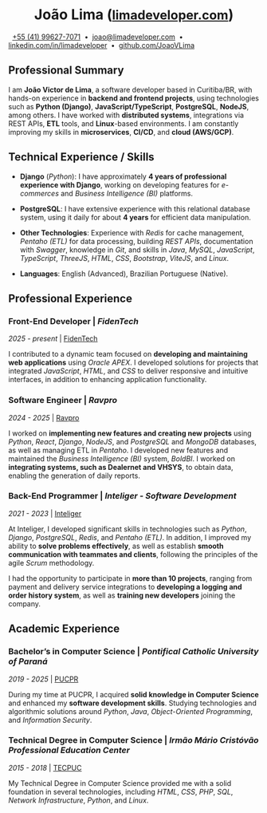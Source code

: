<h1 align="center" id="joaolima">
    João Lima
    (<a style="font-size: 25px" href="https://www.limadeveloper.com" rel="noopener noreferrer" target="_blank">limadeveloper.com</a>)
</h1>

&nbsp;
<i class="fa-brands fa-whatsapp" style="color: #25D366"></i>
[+55 (41) 99627-7071](https://api.whatsapp.com/send?phone=5541996277071&text=Hello%20João%20Lima%2C%0AI%20was%20reviewing%20your%20resume%20and%20would%20like%20to%20get%20in%20touch%20to%20discuss%20a%20possible%20job%20opportunity.%20When%20you%20are%20available%20for%20a%20conversation%2C%20please%20let%20me%20know%20and%20we%20will%20schedule%20a%20call.%20%F0%9F%98%80)
&nbsp;•&nbsp;
<i class="fa-regular fa-envelope" style="color: #D44638"></i>
[joao@limadeveloper.com](mailto:joao@limadeveloper.com?subject=Collaboration%20Opportunity%20-%20Initial%20Conversation&body=Hello%20João%20Lima%2C%0D%0A%0D%0AI%20was%20reviewing%20your%20resume%20and%20would%20like%20to%20get%20in%20touch%20to%20discuss%20a%20possible%20job%20opportunity.%0D%0AWhen%20you%20are%20available%20for%20a%20conversation%2C%20please%20let%20me%20know%20and%20we%20will%20schedule%20a%20call.%20%F0%9F%98%80)
&nbsp;•&nbsp;
<i class="fa-brands fa-linkedin" style="color: #0e76a8"></i>
[linkedin.com/in/limadeveloper](https://www.linkedin.com/in/limadeveloper)
&nbsp;•&nbsp;
<i class="fa-brands fa-github"></i>
[github.com/JoaoVLima](https://www.github.com/JoaoVLima)
&nbsp;

## Professional Summary

I am **João Victor de Lima**, a software developer based in Curitiba/BR, with hands-on experience in **backend and frontend projects**, using technologies such as **Python (Django)**, **JavaScript/TypeScript**, **PostgreSQL**, **NodeJS**, among others. I have worked with **distributed systems**, integrations via REST APIs, **ETL** tools, and **Linux**-based environments. I am constantly improving my skills in **microservices**, **CI/CD**, and **cloud (AWS/GCP)**.

## Technical Experience / Skills

- **Django** (*Python*): I have approximately **4 years of professional experience with Django**, working on developing features for *e-commerces* and *Business Intelligence (BI)* platforms.

- **PostgreSQL**: I have extensive experience with this relational database system, using it daily for about **4 years** for efficient data manipulation.

- **Other Technologies**: Experience with *Redis* for cache management, *Pentaho (ETL)* for data processing, building *REST APIs*, documentation with *Swagger*, knowledge in *Git*, and skills in *Java*, *MySQL*, *JavaScript*, *TypeScript*, *ThreeJS*, *HTML*, *CSS*, *Bootstrap*, *ViteJS*, and *Linux*.

- **Languages**: English (Advanced), Brazilian Portuguese (Native).

## Professional Experience

### Front-End Developer | *FidenTech*
*2025 - present* | [FidenTech](https://www.fidentech.com)

I contributed to a dynamic team focused on **developing and maintaining web applications** using *Oracle APEX*. I developed solutions for projects that integrated *JavaScript*, *HTML*, and *CSS* to deliver responsive and intuitive interfaces, in addition to enhancing application functionality.

### Software Engineer | *Ravpro*
*2024 - 2025* | [Ravpro](https://ravpro.com.br/)

I worked on **implementing new features and creating new projects** using *Python*, *React*, *Django*, *NodeJS*, and *PostgreSQL* and *MongoDB* databases, as well as managing ETL in *Pentaho*.
I developed new features and maintained the *Business Intelligence (BI)* system, *BoldBI*.
I worked on **integrating systems, such as Dealernet and VHSYS**, to obtain data, enabling the generation of daily reports.

### Back-End Programmer | *Inteliger - Software Development*
*2021 - 2023* | [Inteliger](https://inteliger.com.br/)

At Inteliger, I developed significant skills in technologies such as *Python*, *Django*, *PostgreSQL*, *Redis*, and *Pentaho (ETL)*.
In addition, I improved my ability to **solve problems effectively**, as well as establish **smooth communication with teammates and clients**, following the principles of the agile *Scrum* methodology.

I had the opportunity to participate in **more than 10 projects**, ranging from payment and delivery service integrations to **developing a logging and order history system**, as well as **training new developers** joining the company.

## Academic Experience

### Bachelor’s in Computer Science | *Pontifical Catholic University of Paraná*
*2019 - 2025* | [PUCPR](https://www.pucpr.br/)

During my time at PUCPR, I acquired **solid knowledge in Computer Science** and enhanced my **software development skills**.
Studying technologies and algorithmic solutions around *Python*, *Java*, *Object-Oriented Programming*, and *Information Security*.

### Technical Degree in Computer Science | *Irmão Mário Cristóvão Professional Education Center*
*2015 - 2018* | [TECPUC](http://www.tecpuc.com.br/)

My Technical Degree in Computer Science provided me with a solid foundation in several technologies, including *HTML*, *CSS*, *PHP*, *SQL*, *Network Infrastructure*, *Python*, and *Linux*.

